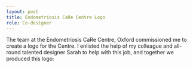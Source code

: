 ```yaml
---
layout: post
title: Endometriosis CaRe Centre Logo
role: Co-designer
---
```

The team at the Endometriosis CaRe Centre, Oxford commissioned me to create a logo for the Centre.
I enlisted the help of my colleague and all-round talented designer Sarah to help with this job, and together we produced this logo:

